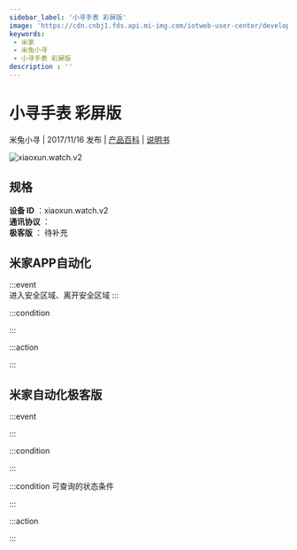 ```yaml
---
sidebar_label: '小寻手表 彩屏版'
image: 'https://cdn.cnbj1.fds.api.mi-img.com/iotweb-user-center/developer_1679047512848wJKdt9MS.png?GalaxyAccessKeyId=AKVGLQWBOVIRQ3XLEW&Expires=9223372036854775807&Signature=faCe62kqoVTdDmbid6PKcHw4QAs='
keywords: 
 - 米家
 - 米兔小寻
 - 小寻手表 彩屏版
description : ''
---
```

# 小寻手表 彩屏版

米兔小寻 | 2017/11/16 发布 | [产品百科](https://home.mi.com/webapp/content/baike/product/index.html?model=xiaoxun.watch.v2/) | [说明书](https://home.mi.com/views/introduction.html?model=xiaoxun.watch.v2&region=cn)

![xiaoxun.watch.v2](https://cdn.cnbj1.fds.api.mi-img.com/iotweb-user-center/developer_1679047512848wJKdt9MS.png?GalaxyAccessKeyId=AKVGLQWBOVIRQ3XLEW&Expires=9223372036854775807&Signature=faCe62kqoVTdDmbid6PKcHw4QAs=)

## 规格  
> 
**设备 ID** ：xiaoxun.watch.v2  
**通讯协议** ：  
**极客版**  ： 待补充 


## 米家APP自动化  

:::event  
进入安全区域、离开安全区域
:::

:::condition  

:::

:::action   

:::

## 米家自动化极客版  

:::event  

:::

:::condition  

:::

:::condition 可查询的状态条件  

:::

:::action  

:::

        
